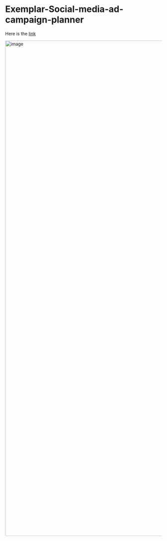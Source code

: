 # Exemplar-Social-media-ad-campaign-planner

Here is the [link](https://docs.google.com/spreadsheets/d/1-xPqFGCBM03vXp6H6MscFUPUg0YXIgDDMwDBWz6LbdY/edit?gid=0#gid=0)

<img width="1588" alt="image" src="https://github.com/user-attachments/assets/a231e6af-5f90-476b-b2a0-bf7e19a25c4f">
